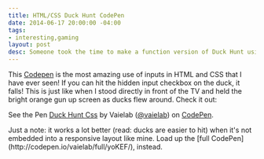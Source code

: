 ```yaml
---
title: HTML/CSS Duck Hunt CodePen
date: 2014-06-17 20:00:00 -04:00
tags:
- interesting,gaming
layout: post
desc: Someone took the time to make a function version of Duck Hunt using HTML/CSS
---
```


This [Codepen](http://codepen.io/vaielab/pen/yoKEF/) is the most amazing use of inputs in HTML and CSS that I have ever seen! If you can hit the hidden input checkbox on the duck, it falls! This is just like when I stood directly in front of the TV and held the bright orange gun up screen as ducks flew around. Check it out:</p>
<p data-height="594" data-theme-id="6780" data-slug-hash="yoKEF" data-default-tab="result" class='codepen'>See the Pen <a href='http://codepen.io/vaielab/pen/yoKEF/'>Duck Hunt Css</a> by Vaielab (<a href='http://codepen.io/vaielab'>@vaielab</a>) on <a href='http://codepen.io'>CodePen</a>.</p>
<script async src="//codepen.io/assets/embed/ei.js"></script>


<p class="caption">
Just a note: it works a lot better (read: ducks are easier to hit) when it's not embedded into a responsive layout like mine. Load up the [full CodePen](http://codepen.io/vaielab/full/yoKEF/), instead.
</p>



